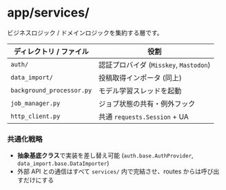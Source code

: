 # app/services/

ビジネスロジック / ドメインロジックを集約する層です。

| ディレクトリ / ファイル | 役割 |
|------------------------|-----------------------------------------|
| `auth/`                | 認証プロバイダ (`Misskey`, `Mastodon`) |
| `data_import/`         | 投稿取得インポータ (同上)              |
| `background_processor.py` | モデル学習スレッドを起動             |
| `job_manager.py`       | ジョブ状態の共有・例外フック           |
| `http_client.py`       | 共通 `requests.Session` + UA            |

### 共通化戦略
* **抽象基底クラス**で実装を差し替え可能 (`auth.base.AuthProvider`, `data_import.base.DataImporter`)
* 外部 API との通信はすべて `services/` 内で完結させ、routes からは呼び出すだけにする 

